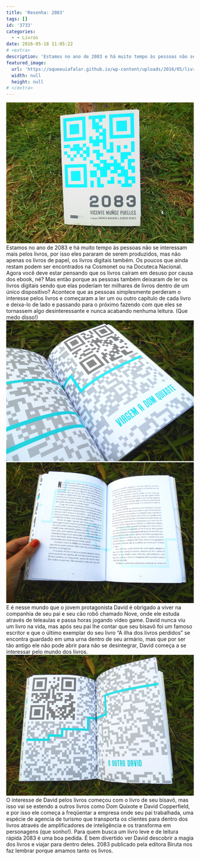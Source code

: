 ```yaml
---
title: 'Resenha: 2083'
tags: []
id: '3733'
categories:
  - - Livros
date: 2016-05-18 11:05:22
# <extra>
description: 'Estamos no ano de 2083 e há muito tempo às pessoas não se interessam mais pelos livros, por isso eles pararam de serem produzidos, mas não apenas os livros de papel, os livros digitais também. Os poucos que ainda restam podem ser encontrados na Cosmonet ou na Docuteca Nacional. Agora você deve estar pensando que os livros caíram em desuso por causa dos ebook, né? Mas então porque as pessoas também deixaram de ler os livros digitais sendo que elas poderiam ter milhares de livros dentro de um único dispositivo? Acontece que as pessoas simplesmente perderam o interesse pelos livros e começaram a ler um ou outro capítulo de cada livro e deixa-lo de lado e passando para o próximo fazendo com que eles se tornassem algo desinteressante e nunca acabando nenhuma leitura. (Que medo disso!) E é nesse mundo &hellip;'
featured_image: 
  url: 'https://oqueeuiafalar.github.io/wp-content/uploads/2016/05/livro-2083.jpg'
  width: null
  height: null
# </extra>
---
```


[![resenha 2083](/wp-content/uploads/2016/05/livro-2083.jpg)](/wp-content/uploads/2016/05/livro-2083.jpg) Estamos no ano de 2083 e há muito tempo às pessoas não se interessam mais pelos livros, por isso eles pararam de serem produzidos, mas não apenas os livros de papel, os livros digitais também. Os poucos que ainda restam podem ser encontrados na Cosmonet ou na Docuteca Nacional. Agora você deve estar pensando que os livros caíram em desuso por causa dos ebook, né? Mas então porque as pessoas também deixaram de ler os livros digitais sendo que elas poderiam ter milhares de livros dentro de um único dispositivo? Acontece que as pessoas simplesmente perderam o interesse pelos livros e começaram a ler um ou outro capítulo de cada livro e deixa-lo de lado e passando para o próximo fazendo com que eles se tornassem algo desinteressante e nunca acabando nenhuma leitura. (Que medo disso!) [![resumo do livro 2083](/wp-content/uploads/2016/05/resenha-2083.jpg)](/wp-content/uploads/2016/05/resenha-2083.jpg) [![livro 2083 - resenha ](/wp-content/uploads/2016/05/resumo-2083.jpg)](/wp-content/uploads/2016/05/resumo-2083.jpg) E é nesse mundo que o jovem protagonista David é obrigado a viver na companhia de seu pai e seu cão robô chamado Nove, onde ele estuda através de teleaulas e passa horas jogando vídeo game. David nunca viu um livro na vida, mas após seu pai lhe contar que seu bisavô foi um famoso escritor e que o último exemplar do seu livro “A ilha dos livros perdidos” se encontra guardado em uma urna dentro de seu armário, mas que por ser tão antigo ele não pode abrir para não se desintegrar, David começa a se interessar pelo mundo dos livros. [![2083 livro - resumo ](/wp-content/uploads/2016/05/livro-2083-resenha.jpg)](/wp-content/uploads/2016/05/livro-2083-resenha.jpg) O interesse de David pelos livros começou com o livro de seu bisavô, mas isso vai se estendo a outros livros como Dom Quixote e David Copperfield, e por isso ele começa a freqüentar a empresa onde seu pai trabalhada, uma espécie de agencia de turismo que transporta os clientes para dentro dos livros através de amplificadores de inteligência e os transforma em personagens (que sonho!). Para quem busca um livro leve e de leitura rápida 2083 é uma boa pedida. É bem divertido ver David descobrir a magia dos livros e viajar para dentro deles. 2083 publicado pela editora Biruta nos faz lembrar porque amamos tanto os livros.
